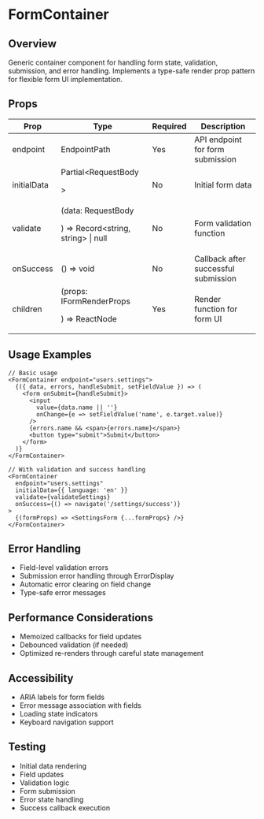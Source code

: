 # FormContainer

## Overview
Generic container component for handling form state, validation, submission, and error handling. Implements a type-safe render prop pattern for flexible form UI implementation.

## Props
| Prop | Type | Required | Description |
|------|------|----------|-------------|
| endpoint | EndpointPath | Yes | API endpoint for form submission |
| initialData | Partial<RequestBody<P>> | No | Initial form data |
| validate | (data: RequestBody<P>) => Record<string, string> \| null | No | Form validation function |
| onSuccess | () => void | No | Callback after successful submission |
| children | (props: IFormRenderProps<P>) => ReactNode | Yes | Render function for form UI |

## Usage Examples
```tsx
// Basic usage
<FormContainer endpoint="users.settings">
  {({ data, errors, handleSubmit, setFieldValue }) => (
    <form onSubmit={handleSubmit}>
      <input
        value={data.name || ''}
        onChange={e => setFieldValue('name', e.target.value)}
      />
      {errors.name && <span>{errors.name}</span>}
      <button type="submit">Submit</button>
    </form>
  )}
</FormContainer>

// With validation and success handling
<FormContainer
  endpoint="users.settings"
  initialData={{ language: 'en' }}
  validate={validateSettings}
  onSuccess={() => navigate('/settings/success')}
>
  {(formProps) => <SettingsForm {...formProps} />}
</FormContainer>
```

## Error Handling
- Field-level validation errors
- Submission error handling through ErrorDisplay
- Automatic error clearing on field change
- Type-safe error messages

## Performance Considerations
- Memoized callbacks for field updates
- Debounced validation (if needed)
- Optimized re-renders through careful state management

## Accessibility
- ARIA labels for form fields
- Error message association with fields
- Loading state indicators
- Keyboard navigation support

## Testing
- Initial data rendering
- Field updates
- Validation logic
- Form submission
- Error state handling
- Success callback execution 